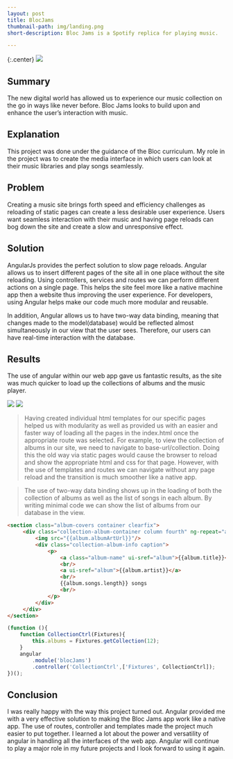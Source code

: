 ```yaml
---
layout: post
title: BlocJams
thumbnail-path: img/landing.png
short-description: Bloc Jams is a Spotify replica for playing music.

---
```


{:.center}
![]({{site.baseurl}}/img/landing.png)

## Summary

The new digital world has allowed us to experience our music collection on the go in ways like never before. Bloc Jams looks to build upon and enhance the user’s interaction with music. 

## Explanation 

This project was done under the guidance of the Bloc curriculum. My role in the project was to create the media interface in which users can look at their music libraries and play songs seamlessly. 

## Problem

Creating a music site brings forth speed and efficiency challenges as reloading of static pages can create a less desirable user experience. Users want seamless interaction with their music and having page reloads can bog down the site and create a slow and unresponsive effect.

## Solution

AngularJs provides the perfect solution to slow page reloads. Angular allows us to insert different pages of the site all in one place without the site reloading. Using controllers, services and routes we can perform different actions on a single page. This helps the site feel more like a native machine app then a website thus improving the user experience. For developers, using Angular helps make our code much more modular and reusable. 

In addition, Angular allows us to have two-way data binding, meaning that changes made to the model(database) would be reflected almost simultaneously in our view that the user sees. Therefore, our users can have real-time interaction with the database.


## Results

The use of angular within our web app gave us fantastic results, as the site was much quicker to load up the collections of albums and the music player. 

![]({{site.baseurl}}/img/collection.png)
![]({{site.baseurl}}/img/album.png)


>Having created individual html templates for our specific pages helped us with modularity as well as provided us with an easier and faster way of loading all the pages in the index.html once the appropriate route was selected. For example, to view the collection of albums in our site, we need to navigate to base-url/collection. Doing this the old way via static pages would cause the browser to reload and show the appropriate html and css for that page. However, with the use of templates and routes we can navigate without any page reload and the transition is much smoother like a native app. 

>The use of two-way data binding shows up in the loading of both the collection of albums as well as the list of songs in each album. By writing minimal code we can show the list of albums from our database in the view. 

```html
<section class="album-covers container clearfix">
     <div class="collection-album-container column fourth" ng-repeat="album in collection.albums track by $index">
         <img src="{{album.albumArtUrl}}"/>
         <div class="collection-album-info caption">
             <p>
                 <a class="album-name" ui-sref="album">{{album.title}}</a>
                 <br/>
                 <a ui-sref="album">{{album.artist}}</a>
                 <br/>
                 {{album.songs.length}} songs
                 <br/>
             </p>
         </div>
     </div>
</section>
```

```javascript
(function (){
	function CollectionCtrl(Fixtures){
		this.albums = Fixtures.getCollection(12);
	}
	angular
		.module('blocJams')
		.controller('CollectionCtrl',['Fixtures', CollectionCtrl]);
})();
```

## Conclusion 

I was really happy with the way this project turned out. Angular provided me with a very effective solution to making the Bloc Jams app work like a native app. The use of routes, controller and templates made the project much easier to put together. I learned a lot about the power and versatility of angular in handling all the interfaces of the web app. Angular will continue to play a major role in my future projects and I look forward to using it again.

